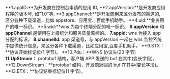 **1.appID:**为开发商在控制台申请的应用 ID,
**2.appVersion:**是开发商应用程序的版本号, 如"1.0"等,
**3.appChannel:**是开发商用来区分发布的渠道的, 区分各种下载渠道，比如 appstore、应用宝、百度手机助手。
**4.uid:**业务用户的唯一标识。
**5.wid:**wns 为每个终端分配的唯一标识。
**6.appVersion** 和 **appChannel** 是使用在上报统计和服务质量监控的。
**7.appid:** wns 为接入 app 分配的标识。
**8.channelId:** app 渠道号，与 appVersion 一起在 wns 监控系统中提供统计信息，来区分各种下载渠道，比如应用宝,百度手机助手。
**9.STX：**协议开始标记位(1 字节)。
**10.Pdu：**WNS 协议头(23 字节)
**11.UpStream：** protobuf 结构，客户端 APP 发送的 buf 在其中(变长字段)。
**12.DownStream：**protobuf 结构，开发商返回的 buf 在其中(变长字段)。
**13.ETX：**协议结束标记位(1 字节)。